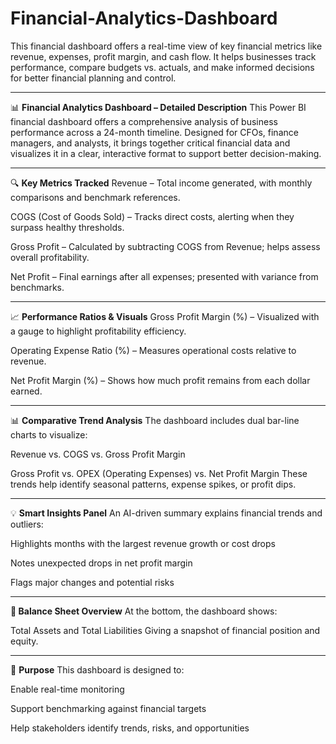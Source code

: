 # Financial-Analytics-Dashboard
This financial dashboard offers a real-time view of key financial metrics like revenue, expenses, profit margin, and cash flow. It helps businesses track performance, compare budgets vs. actuals, and make informed decisions for better financial planning and control.

-------------------------------------------------------------------------------------------
📊 **Financial Analytics Dashboard – Detailed Description**
This Power BI financial dashboard offers a comprehensive analysis of business performance across a 24-month timeline. Designed for CFOs, finance managers, and analysts, it brings together critical financial data and visualizes it in a clear, interactive format to support better decision-making.


-------------------------------------------------------------------------------------------
🔍 **Key Metrics Tracked**
Revenue – Total income generated, with monthly comparisons and benchmark references.

COGS (Cost of Goods Sold) – Tracks direct costs, alerting when they surpass healthy thresholds.

Gross Profit – Calculated by subtracting COGS from Revenue; helps assess overall profitability.

Net Profit – Final earnings after all expenses; presented with variance from benchmarks.


-------------------------------------------------------------------------------------------
📈 **Performance Ratios & Visuals**
Gross Profit Margin (%) – Visualized with a gauge to highlight profitability efficiency.

Operating Expense Ratio (%) – Measures operational costs relative to revenue.

Net Profit Margin (%) – Shows how much profit remains from each dollar earned.


-------------------------------------------------------------------------------------------
📊 **Comparative Trend Analysis**
The dashboard includes dual bar-line charts to visualize:

Revenue vs. COGS vs. Gross Profit Margin

Gross Profit vs. OPEX (Operating Expenses) vs. Net Profit Margin
These trends help identify seasonal patterns, expense spikes, or profit dips.


-------------------------------------------------------------------------------------------
💡 **Smart Insights Panel**
An AI-driven summary explains financial trends and outliers:

Highlights months with the largest revenue growth or cost drops

Notes unexpected drops in net profit margin

Flags major changes and potential risks


-------------------------------------------------------------------------------------------
**📑 Balance Sheet Overview**
At the bottom, the dashboard shows:

Total Assets and Total Liabilities
Giving a snapshot of financial position and equity.


-------------------------------------------------------------------------------------------
🎯 **Purpose**
This dashboard is designed to:

Enable real-time monitoring

Support benchmarking against financial targets

Help stakeholders identify trends, risks, and opportunities
